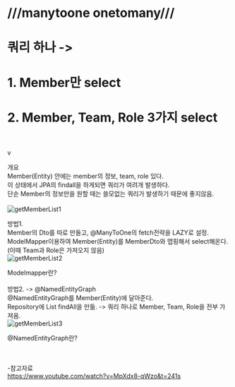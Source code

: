# ///manytoone onetomany/// 
# 쿼리 하나 -> 
# 1. Member만 select <br/>
# 2. Member, Team, Role 3가지 select<br/><br/>
 v 

개요 <br/>
Member(Entity) 안에는 member의 정보, team, role 있다.<br/>
이 상태에서 JPA의 findall을 하게되면 쿼리가 여려개 발생하다. <br/>
단순 Member의 정보만을 원할 때는 쓸모없는 쿼리가 발생하기 때문에 좋지않음.<br/><br/>
![getMemberList1](https://github.com/jeongseyoung/manytoone/assets/19800292/7f9692ab-47b9-4659-bf98-d732c8797b3f)

방법1. <br/>
Member의 Dto를 따로 만들고, @ManyToOne의 fetch전략을 LAZY로 설정. <br/>
ModelMapper이용하여 Member(Entity)를 MemberDto와 맵핑해서 select해온다.<br/>
(이때 Team과 Role은 가져오지 않음) <br/>
![getMemberList2](https://github.com/jeongseyoung/manytoone/assets/19800292/1e2de622-3742-4a39-8896-6888aa597657)

Modelmapper란?<br/><br/>
방법2. -> @NamedEntityGraph <br/>
@NamedEntityGraph를 Member(Entity)에 달아준다. <br/>
Repository에 List<Member> findAll을 만듦. -> 쿼리 하나로 Member, Team, Role을 전부 가져옴. <br/>
![getMemberList3](https://github.com/jeongseyoung/manytoone/assets/19800292/b4b67e51-acf3-42f1-a8f7-e0589c7cdac8)

   
@NamedEntityGraph란?<br/><br/><br/>
    

-참고자료<br/>
https://www.youtube.com/watch?v=MpXdx8-qWzo&t=241s
